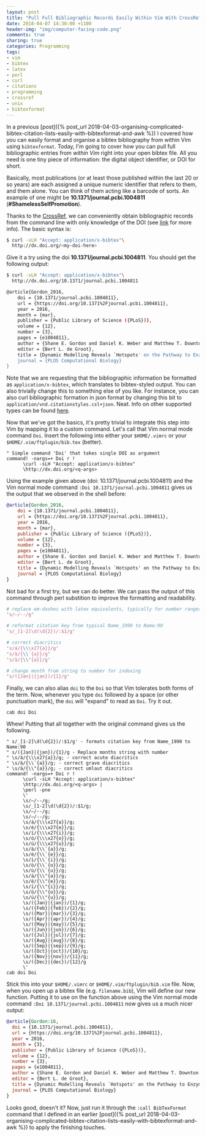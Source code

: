```yaml
---
layout: post
title: "Pull Full Bibliographic Records Easily Within Vim With CrossRef"
date: 2018-04-07 14:30:00 +1100
header-img: "img/computer-facing-code.png"
comments: true
sharing: true
categories: Programming
tags:
- vim
- bibtex
- latex
- perl
- curl
- citations
- programming
- crossref
- unix
- bibtexformat
---
```


In a previous [post]({% post_url
2018-04-03-organising-complicated-bibtex-citation-lists-easily-with-bibtexformat-and-awk
%}) I covered how you can easily format and organise a bibtex bibliography from
within Vim using `bibtexformat`. Today, I'm going to cover how you can pull full
bibliographic entries from *within Vim* right into your open bibtex file. All
you need is one tiny piece of information: the digital object identifier, or DOI
for short.

Basically, most publications (or at least those published within the
last 20 or so years) are each assigned a unique numeric identifier that refers
to them, and them alone. You can think of them acting like a barcode of sorts.
An example of one might be **10.1371/journal.pcbi.1004811**
(**#ShamelessSelfPromotion**).

Thanks to the [CrossRef](https://www.crossref.org), we can conveniently obtain
bibliographic records from the command line with only knowledge of the DOI (see
[link](https://www.crossref.org/labs/citation-formatting-service/) for more
info). The basic syntax is:

```sh
$ curl -sLH "Accept: application/x-bibtex"\
  http://dx.doi.org/<my-doi-here>
```

Give it a try using the doi **10.1371/journal.pcbi.1004811**. You should get the following output:

```sh
$ curl -sLH "Accept: application/x-bibtex"\
  http://dx.doi.org/10.1371/journal.pcbi.1004811

@article{Gordon_2016,
	doi = {10.1371/journal.pcbi.1004811},
	url = {https://doi.org/10.1371%2Fjournal.pcbi.1004811},
	year = 2016,
	month = {mar},
	publisher = {Public Library of Science ({PLoS})},
	volume = {12},
	number = {3},
	pages = {e1004811},
	author = {Shane E. Gordon and Daniel K. Weber and Matthew T. Downton and John Wagner and Matthew A. Perugini},
	editor = {Bert L. de Groot},
	title = {Dynamic Modelling Reveals `Hotspots' on the Pathway to Enzyme-Substrate Complex Formation},
	journal = {PLOS Computational Biology}
}
```

Note that we are requesting that the bibliographic information be formatted as
`application/x-bibtex`, which translates to bibtex-styled output. You can also
trivially change this to something else of you like. For instance, you can also
curl bibliographic formation in json format by changing this bit to
`application/vnd.citationstyles.csl+json`. Neat. Info on other supported types
can be found [here](https://citation.crosscite.org/docs.html).

Now that we've got the basics, it's pretty trivial to integrate this step into
Vim by mapping it to a custom command. Let's call that Vim normal mode command
`Doi`. Insert the following into either your `$HOME/.vimrc` or your
`$HOME/.vim/ftplugin/bib.tex` (better).

```vim
" Simple command 'Doi' that takes single DOI as argument
command! -nargs=+ Doi r !
      \curl -sLH "Accept: application/x-bibtex"
      \http://dx.doi.org/<q-args>
```

Using the example given above (doi: 10.1371/journal.pcbi.1004811) and the Vim
normal mode command `:Doi 10.1371/journal.pcbi.1004811` gives us the output
that we observed in the shell before:

```bib
@article{Gordon_2016,
	doi = {10.1371/journal.pcbi.1004811},
	url = {https://doi.org/10.1371%2Fjournal.pcbi.1004811},
	year = 2016,
	month = {mar},
	publisher = {Public Library of Science ({PLoS})},
	volume = {12},
	number = {3},
	pages = {e1004811},
	author = {Shane E. Gordon and Daniel K. Weber and Matthew T. Downton and John Wagner and Matthew A. Perugini},
	editor = {Bert L. de Groot},
	title = {Dynamic Modelling Reveals `Hotspots' on the Pathway to Enzyme-Substrate Complex Formation},
	journal = {PLOS Computational Biology}
}
```

Not bad for a first try, but we can do better. We can pass the output of this
command through perl substition to improve the formatting and readability.

```perl
# replace em-dashes with latex equivalents, typically for number ranges
's/–/--/g'

# reformat citation key from typical Name_1990 to Name:90
's/_[1-2]\d(\d{2})/:$1/g'

# correct diacritics
's/á/{\\\x27{a}}/g'
's/à/{\\`{a}}/g'
's/ä/{\\"{a}}/g'

# change month from string to number for indexing
's/({Jan}|{jan})/{1}/g'
```

Finally, we can also alias `doi` to the `Doi` so that Vim tolerates both forms
of the term. Now, whenever you type `doi` followed by a space (or other
punctuation mark), the `doi` will "expand" to read as `Doi`. Try it out.

```vim
cab doi Doi
```

Whew! Putting that all together with the original command gives us the following.

```vim
" s/_[1-2]\d(\d{2})/:$1/g' - formats citation key from Name_1990 to Name:90
" s/({Jan}|{jan})/{1}/g - Replace months string with number
" \s/á/{\\\x27{a}}/g; - correct acute diacritics
" \s/à/{\\`{a}}/g; - correct grave diacritics
" \s/ä/{\\"{a}}/g; - correct umlaut diacritics
command! -nargs=+ Doi r ! 
      \curl -sLH "Accept: application/x-bibtex"
      \http://dx.doi.org/<q-args> |
      \perl -pne 
      \'
      \s/–/--/g;
      \s/_[1-2]\d(\d{2})/:$1/g;
      \s/–/--/g;
      \s/—/--/g;
      \s/á/{\\\x27{a}}/g;
      \s/é/{\\\x27{e}}/g;
      \s/í/{\\\x27{i}}/g;
      \s/ó/{\\\x27{o}}/g;
      \s/ú/{\\\x27{u}}/g;
      \s/à/{\\`{a}}/g;
      \s/è/{\\`{e}}/g;
      \s/ì/{\\`{i}}/g;
      \s/ò/{\\`{o}}/g;
      \s/ù/{\\`{u}}/g;
      \s/ä/{\\"{a}}/g;
      \s/ë/{\\"{e}}/g;
      \s/ï/{\\"{i}}/g;
      \s/ö/{\\"{o}}/g;
      \s/ü/{\\"{u}}/g;
      \s/({Jan}|{jan})/{1}/g;
      \s/({Feb}|{feb})/{2}/g;
      \s/({Mar}|{mar})/{3}/g;
      \s/({Apr}|{apr})/{4}/g;
      \s/({May}|{may})/{5}/g;
      \s/({Jun}|{jun})/{6}/g;
      \s/({Jul}|{jul})/{7}/g;
      \s/({Aug}|{aug})/{8}/g;
      \s/({Sep}|{sep})/{9}/g;
      \s/({Oct}|{oct})/{10}/g;
      \s/({Nov}|{nov})/{11}/g;
      \s/({Dec}|{dec})/{12}/g
      \'
cab doi Doi
```

Stick this into your `$HOME/.vimrc` or `$HOME/.vim/ftplugin/bib.vim` file. Now,
when you open up a bibtex file (e.g. `filename.bib`), Vim will define our new
function. Putting it to use on the function above using the Vim normal mode
command `:Doi 10.1371/journal.pcbi.1004811` now gives us a much nicer output:

```bib
@article{Gordon:16,
  doi = {10.1371/journal.pcbi.1004811},
  url = {https://doi.org/10.1371%2Fjournal.pcbi.1004811},
  year = 2016,
  month = {3},
  publisher = {Public Library of Science ({PLoS})},
  volume = {12},
  number = {3},
  pages = {e1004811},
  author = {Shane E. Gordon and Daniel K. Weber and Matthew T. Downton and John Wagner and Matthew A. Perugini},
  editor = {Bert L. de Groot},
  title = {Dynamic Modelling Reveals `Hotspots' on the Pathway to Enzyme-Substrate Complex Formation},
  journal = {PLOS Computational Biology}
}
```

Looks good, doesn't it? Now, just run it through the `:call BibTexFormat`
command that I defined in an earlier [post]({% post_url
2018-04-03-organising-complicated-bibtex-citation-lists-easily-with-bibtexformat-and-awk
%}) to apply the finishing touches.
